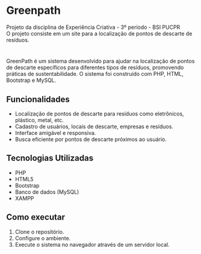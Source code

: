 # Greenpath 
Projeto da disciplina de Experiência Criativa -  3º período - BSI PUCPR<br>
O projeto consiste em um site para a localização de pontos de descarte de resíduos.
#
GreenPath é um sistema desenvolvido para ajudar na localização de pontos de descarte específicos para diferentes tipos de resíduos, promovendo práticas de sustentabilidade. O sistema foi construído com PHP, HTML, Bootstrap e MySQL.

## Funcionalidades
- Localização de pontos de descarte para resíduos como eletrônicos, plástico, metal, etc.
- Cadastro de usuários, locais de descarte, empresas e resíduos.
- Interface amigável e responsiva.
- Busca eficiente por pontos de descarte próximos ao usuário.

## Tecnologias Utilizadas
- PHP
- HTML5
- Bootstrap
- Banco de dados (MySQL)
- XAMPP

## Como executar
1. Clone o repositório.
2. Configure o ambiente.
3. Execute o sistema no navegador através de um servidor local.
